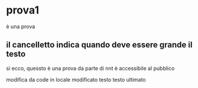 # prova1
è una prova
## il cancelletto indica quando deve essere grande il testo
si ecco, quessto è una prova da parte di nnt
è accessibile al pubblico

modifica da code in locale 
modificato
testo
testo ultimato
